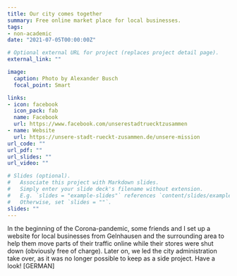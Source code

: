 ```yaml
---
title: Our city comes together
summary: Free online market place for local businesses. 
tags:
- non-academic
date: "2021-07-05T00:00:00Z"

# Optional external URL for project (replaces project detail page).
external_link: ""

image:
  caption: Photo by Alexander Busch
  focal_point: Smart

links:
- icon: facebook
  icon_pack: fab
  name: Facebook
  url: https://www.facebook.com/unserestadtruecktzusammen
- name: Website
  url: https://unsere-stadt-rueckt-zusammen.de/unsere-mission
url_code: ""
url_pdf: ""
url_slides: ""
url_video: ""

# Slides (optional).
#   Associate this project with Markdown slides.
#   Simply enter your slide deck's filename without extension.
#   E.g. `slides = "example-slides"` references `content/slides/example-slides.md`.
#   Otherwise, set `slides = ""`.
slides: ""
---
```


In the beginning of the Corona-pandemic, some friends and I set up a website for local businesses from Gelnhausen and the surrounding area to help them move parts of their traffic online while their stores were shut down (obviously free of charge). Later on, we led the city administration take over, as it was no longer possible to keep as a side project. Have a look! [GERMAN]
